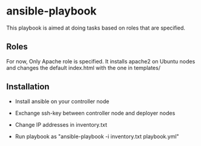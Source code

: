 # ansible-playbook

This playbook is aimed at doing tasks based on roles that are specified.

## Roles

For now, Only Apache role is specified. It installs apache2 on Ubuntu nodes and changes the default index.html with the one in templates/

## Installation

* Install ansible on your controller node

* Exchange ssh-key between controller node and deployer nodes

* Change IP addresses in inventory.txt

* Run playbook as "ansible-playbook -i inventory.txt playbook.yml"
